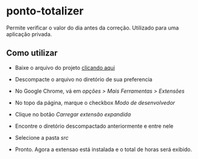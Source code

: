 # ponto-totalizer
Permite verificar o valor do dia antes da correção. Utilizado para uma aplicação privada.

## Como utilizar

- Baixe o arquivo do projeto [clicando aqui](https://github.com/robsonrosa/ponto-totalizer/archive/master.zip)

- Descompacte o arquivo no diretório de sua preferencia

- No Google Chrome, vá em *opções > Mais Ferramentas > Extensões*

- No topo da página, marque o checkbox *Modo de desenvolvedor*

- Clique no botão *Carregar extensão expandida*

- Encontre o diretório descompactado anteriormente e entre nele

- Selecione a pasta *src*

- Pronto. Agora a extensao está instalada e o total de horas será exibido.
